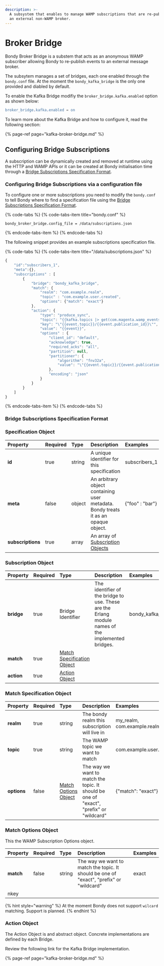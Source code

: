 ```yaml
---
description: >-
  A subsystem that enables to manage WAMP subscriptions that are re-published to
  an external non-WAMP broker.
---
```


# Broker Bridge

Bondy Broker Bridge is a substem that acts as an anonymous WAMP subscriber allowing Bondy to re-publish events to an external message broker.

The subsytem manages a set of bridges, each one enabled through the `bondy.conf` file. At the moment the `bondy_kafka_bridge` is the only one provided and diabled by default.

To enable the Kafka Bridge modifiy the `broker_bridge.kafka.enabled` option as shown below:

```erlang
broker_bridge.kafka.enabled = on
```

To learn more about the Kafka Bridge and how to configure it, read the following section:

{% page-ref page="kafka-broker-bridge.md" %}

## Configuring Bridge Subscriptions

A subscription can be dynamically created and removed at runtime using the HTTP and WAMP APIs or it can be created at Bondy initialisation time through a [Bridge Subscriptions Specification Format](./#bridge-subscriptions-specification-format).

### Configuring Bridge Subscriptions via a configuration file

To configure one or more subscriptions you need to modify the `bondy.conf` to tell Bondy where to find a specification file using the [Bridge Subscriptions Specification Format](./#bridge-subscriptions-specification-format).

{% code-tabs %}
{% code-tabs-item title="bondy.conf" %}
```text
bondy_broker_bridge.config_file = /data/subscriptions.json
```
{% endcode-tabs-item %}
{% endcode-tabs %}

The following snippet provides an example subscriptions specification file.

{% code-tabs %}
{% code-tabs-item title="/data/subscriptions.json" %}
```javascript
{
    "id":"subscribers_1",
    "meta":{},
    "subscriptions" : [
        {
            "bridge": "bondy_kafka_bridge",
            "match": {
                "realm": "com.example.realm",
                "topic" : "com.example.user.created",
                "options": {"match": "exact"}
            },
            "action": {
                "type": "produce_sync",
                "topic": "{{kafka.topics |> get(com.magenta.wamp_events)}}",
                "key": "\"{{event.topic}}/{{event.publication_id}}\"",
                "value": "{{event}}",
                "options" : {
                    "client_id": "default",
                    "acknowledge": true,
                    "required_acks": "all",
                    "partition": null,
                    "partitioner": {
                        "algorithm": "fnv32a",
                        "value": "\"{{event.topic}}/{{event.publication_id}}\""
                    },
                    "encoding": "json"
                }
            }
        }
    ]
}

```
{% endcode-tabs-item %}
{% endcode-tabs %}

### Bridge Subscriptions Specification Format

### Specification Object

| Property | Required | Type | Description | Examples |
| :--- | :--- | :--- | :--- | :--- |
| **id** | true | string | A unique identifier for this specification | subscribers\_1 |
| **meta** | false | object | An arbitrary object containing user metadata. Bondy treats it as an opaque object. | {"foo" : "bar"} |
| **subscriptions** | true | array | An array of [Subscription Objects](./#subscription-object) |  |

### Subscription Object

| Property | Required | Type | Description | Examples |
| :--- | :--- | :--- | :--- | :--- |
| **bridge** | true | Bridge Identifier | The identifier of the bridge to use. These are the Erlang module names of the implemented bridges. | bondy\_kafka\_bridge |
| **match** | true | [Match Specification Object](./#match-specification-object) |  |  |
| **action** | true | [Action Object](./#action-object) |  |  |

### Match Specification Object

| Property | Required | Type | Description | Examples |
| :--- | :--- | :--- | :--- | :--- |
| **realm** | true | string | The bondy realm this subscription will live in | my\_realm, com.example.realm |
| **topic** | true | string | The WAMP topic we want to match | com.example.user.added |
| **options** | false | [Match Options Object](./#match-options-object) | The way we want to match the topic. It should be one of "exact", "prefix" or "wildcard" | {"match": "exact"} |

### Match Options Object

This the WAMP Subscription Options object.

| Property | Required | Type | Description | Examples |
| :--- | :--- | :--- | :--- | :--- |
| **match** | false | string | The way we want to match the topic. It should be one of "exact", "prefix" or "wildcard" | exact |
| nkey |  |  |  |  |

{% hint style="warning" %}
At the moment Bondy does not support `wilcard` matching. Support is planned.
{% endhint %}

### Action Object

The Action Object is and abstract object. Concrete implementations are defined by each Bridge.

Review the following link for the Kafka Bridge implementation.

{% page-ref page="kafka-broker-bridge.md" %}





